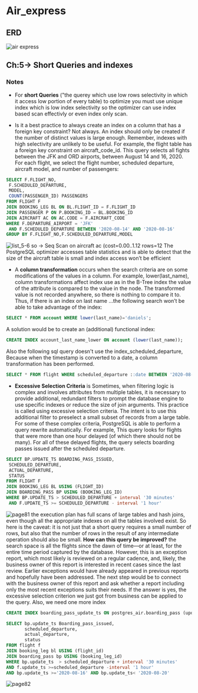 # Air_express

## ERD

![air express](./postgres_air_ERD.png)

## Ch:5-> Short Queries and indexes

### Notes

- For **short Queries** ("the querey which use low rows selectivity in which it access low portion of every table) to optimize you must use unique index which is low index selectivity so the optimizer can use index based scan effectivly or even index only scan.

- Is it a best practice to always create an index on a column that has a foreign key
constraint? Not always. An index should only be created if the number of distinct values
is large enough. Remember, indexes with high selectivity are unlikely to be useful. For
example, the flight table has a foreign key constraint on aircraft_code_id. This query selects all
fights between the JFK and ORD airports, between August 14 and 16, 2020. For each flight, we
select the flight number, scheduled departure, aircraft model, and number of passengers:

```sql
SELECT F.FLIGHT_NO,
 F.SCHEDULED_DEPARTURE,
 MODEL,
 COUNT(PASSENGER_ID) PASSENGERS
FROM FLIGHT F
JOIN BOOKING_LEG BL ON BL.FLIGHT_ID = F.FLIGHT_ID
JOIN PASSENGER P ON P.BOOKING_ID = BL.BOOKING_ID
JOIN AIRCRAFT AC ON AC.CODE = F.AIRCRAFT_CODE
WHERE F.DEPARTURE_AIRPORT = 'JFK'
 AND F.SCHEDULED_DEPARTURE BETWEEN '2020-08-14' AND '2020-08-16'
GROUP BY F.FLIGHT_NO,F.SCHEDULED_DEPARTURE,MODEL
```

![list_5-6](notes/list-5-6.png)
so -> Seq Scan on aircraft ac (cost=0.00..1.12 rows=12
The PostgreSQL optimizer accesses table statistics and is able to detect that the size
of the aircraft table is small and index access won’t be efficient

- A **column transformation** occurs when the search criteria are on some modifications of the values in a column. For example, lower(last_name), column transformations affect index use as in the B-Tree index the value of the attribute is compared to the value in the node. The transformed value is not recorded anywhere, so there is nothing to compare it to. Thus, if there is an index on last name  …the following search won’t be able to take advantage of the index:

```sql
SELECT * FROM account WHERE lower(last_name)='daniels';
```

A solution would be to create an (additional) functional index:

```sql
CREATE INDEX account_last_name_lower ON account (lower(last_name));
```

Also the following sql query doesn't use the index_scheduled_departure, Because when the timestamp is converted to a date, a column transformation has been performed.

```sql
SELECT * FROM flight WHERE scheduled_departure ::date BETWEEN '2020-08-17' AND '2020-08-19'
```

- **Excessive Selection Criteria** is Sometimes, when filtering logic is complex and involves attributes from multiple tables,
it is necessary to provide additional, redundant filters to prompt the database engine to use specific indexes or reduce the size of join arguments. This practice is called using excessive selection criteria. The intent is to use this additional filter to preselect a small subset of records from a large table.  For some of these complex criteria, PostgreSQL is able to perform a query rewrite automatically.
For example, This query looks for flights that were more than one hour delayed (of which there should not be many). For all of these delayed flights, the query selects boarding passes issued after the scheduled departure.

```sql
SELECT BP.UPDATE_TS BOARDING_PASS_ISSUED,
 SCHEDULED_DEPARTURE,
 ACTUAL_DEPARTURE,
 STATUS
FROM FLIGHT F
JOIN BOOKING_LEG BL USING (FLIGHT_ID)
JOIN BOARDING_PASS BP USING (BOOKING_LEG_ID)
WHERE BP.UPDATE_TS > SCHEDULED_DEPARTURE + interval '30 minutes'
 AND F.UPDATE_TS >= SCHEDULED_DEPARTURE - interval '1 hour'
```

![page81](notes/list-5-11.png)
the execution plan has full scans of large tables and hash joins, even though all the appropriate indexes on all the tables involved exist.
So here is the caveat: it is not just that a short query requires a small number of rows, but also that the number of rows in the result of any intermediate operation should also be small.
**How can this query be improved?**
the search space is all the flights since the dawn of time—or at least, for the entire time period captured by the database. However, this is an exception report, which most likely is reviewed on a regular cadence, and, likely, the business owner of this report is interested in recent cases since the last review. Earlier exceptions would have already appeared in previous reports and hopefully have been addressed. The next step would be to connect with the business owner of this report and ask whether a report including only the most recent exceptions suits their needs.  If the answer is yes, the excessive selection criterion we just got from business can be applied to the query. Also, we need one more index

```sql
CREATE INDEX boarding_pass_update_ts ON postgres_air.boarding_pass (update_ts);
```

```sql
SELECT bp.update_ts Boarding_pass_issued,
       scheduled_departure,
       actual_departure,
       status
FROM flight f
JOIN booking_leg bl USING (flight_id)
JOIN boarding_pass bp USING (booking_leg_id)
WHERE bp.update_ts  > scheduled_departure + interval '30 minutes'
AND f.update_ts >=scheduled_departure -interval '1 hour'
AND bp.update_ts >='2020-08-16' AND bp.update_ts< '2020-08-20'
```

![page82](notes/list-5-12.png)
